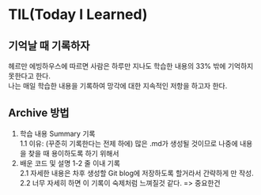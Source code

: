 # TIL(Today I Learned)

기억날 때 기록하자
----------------------------------------
헤르만 에빙하우스에 따르면 사람은 하루만 지나도 학습한 내용의 33% 밖에 기억하지 못한다고 한다.  
나는 매일 학습한 내용을 기록하여 망각에 대한 지속적인 저항을 하고자 한다.

Archive 방법
------------

1. 학습 내용 Summary 기록  
1.1 이유: (꾸준히 기록한다는 전제 하에) 많은 .md가 생성될 것이므로 나중에 내용을 찾을 때 용이하도록 하기 위해서    
2. 배운 코드 및 설명 1-2 줄 이내 기록  
2.1 자세한 내용은 차후 생성할 Git blog에 저장하도록 할거라서 간략하게 만 작성.  
2.2 너무 자세히 하면 이 기록이 숙제처럼 느껴질것 같다. => 중요한건 
